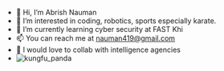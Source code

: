 - 👋 Hi, I’m Abrish Nauman
- 👀 I’m interested in coding, robotics, sports especially karate.
- 🌱 I’m currently learning cyber security at FAST Khi
- 📫 You can reach me at nauman419@gmail.com
- 🤝 I would love to collab with intelligence agencies
- ![kungfu_panda](https://images.augustman.com/wp-content/uploads/sites/6/2023/12/13161504/ung-fu-panda-4-719x1024-1.jpeg)
